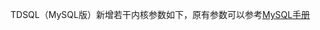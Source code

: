 TDSQL（MySQL版）新增若干内核参数如下，原有参数可以参考[MySQL手册](https://dev.mysql.com/doc/refman/5.7/en/server-system-variables.html
)
